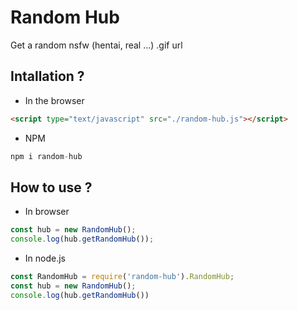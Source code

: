 # Random Hub

Get a random nsfw (hentai, real ...) .gif url

## Intallation ?
- In the browser
```html
<script type="text/javascript" src="./random-hub.js"></script>
```
- NPM
```js
npm i random-hub
```

## How to use ?
- In browser
```js
const hub = new RandomHub();
console.log(hub.getRandomHub());
```
- In node.js
```js
const RandomHub = require('random-hub').RandomHub;
const hub = new RandomHub();
console.log(hub.getRandomHub())
```